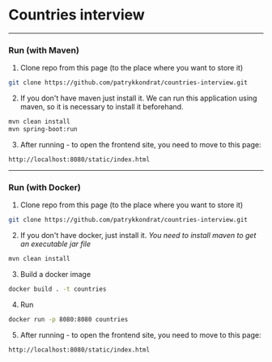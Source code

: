 # Countries interview
___

### Run (with Maven)

1. Clone repo from this page (to the place where you want to store it)
```bash
git clone https://github.com/patrykkondrat/countries-interview.git
```

2. If you don't have maven just install it.
We can run this application using maven, so it is necessary to install it beforehand.

```bash
mvn clean install
mvn spring-boot:run
```

3. After running - to open the frontend site, you need to move to this page:
```
http://localhost:8080/static/index.html
```

___
### Run (with Docker)

1. Clone repo from this page (to the place where you want to store it)
```bash
git clone https://github.com/patrykkondrat/countries-interview.git
```

2. If you don't have docker, just install it.
_You need to install maven to get an executable jar file_
```bash
mvn clean install
```
3. Build a docker image
```bash
docker build . -t countries
```
4. Run
```bash
docker run -p 8080:8080 countries
```
5. After running - to open the frontend site, you need to move to this page:
```
http://localhost:8080/static/index.html
```